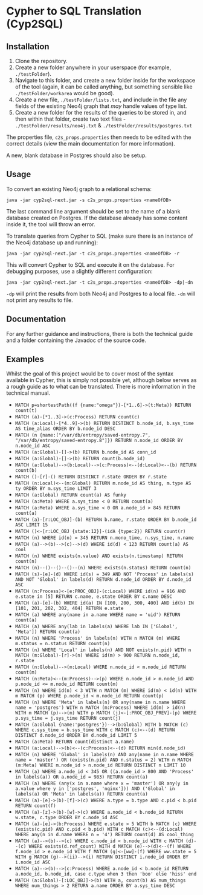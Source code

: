 # Cypher to SQL Translation (Cyp2SQL)

## Installation

1. Clone the repository. 
2. Create a new folder anywhere in your userspace 
(for example, `./testFolder`).
3. Navigate to this folder, and create a new folder inside for the workspace of the tool (again, it can be
called anything, but something sensible like `./testFolder/workarea` would be good).
4. Create a new file, `./testFolder/lists.txt`, and include in the file any fields of 
the existing Neo4j graph that *may* handle values of type list.
5. Create a new folder for the results of the queries to be stored in, and then within that folder, create two text files - 
`./testFolder/results/neo4j.txt` & `./testFolder/results/postgres.txt`

The properties file, `c2s_props.properties` then needs to be edited with the correct details (view the main documentation for more information).

A new, blank database in Postgres should also be setup.

## Usage
To convert an existing Neo4j graph to a relational schema:

```
java -jar cyp2sql-next.jar -s c2s_props.properties <nameOfDB>
```

The last command line argument should be set to the name of a blank database created on Postgres. 
If the database already has some content inside it, the tool will throw an error.

To translate queries from Cypher to SQL (make sure there is an instance of the Neo4j database up and running):

```
java -jar cyp2sql-next.jar -t c2s_props.properties <nameOfDB> -r
```

This will convert Cypher to SQL and execute it on the database. For debugging purposes, use a slightly different configuration:

```
java -jar cyp2sql-next.jar -t c2s_props.properties <nameOfDB> -dp|-dn
```

`-dp` will print the results from both Neo4j and Postgres to a local file. `-dn` will not print any results to file.

## Documentation
For any further guidance and instructions, there is both the technical guide and a folder containing
the Javadoc of the source code.

## Examples
Whilst the goal of this project would be to cover most of the syntax available in Cypher,
this is simply not possible yet, although below serves as a rough guide as to what
can be translated. There is more information in the technical manual.

- `MATCH p=shortestPath((f {name:"omega"})-[*1..6]->(t:Meta)) RETURN count(t)`
- `MATCH (a)-[*1..3]->(c:Process) RETURN count(c)`
- `MATCH (a:Local)-[*4..9]->(b) RETURN DISTINCT b.node_id, b.sys_time AS time_alias ORDER BY b.node_id DESC`
- `MATCH (n {name:["/var/db/entropy/saved-entropy.7", "/var/db/entropy/saved-entropy.8"]}) RETURN n.node_id ORDER BY n.node_id ASC`
- `MATCH (a:Global)-[]->(b) RETURN b.node_id AS conn_id`
- `MATCH (a:Global)-[]->(b) RETURN count(b.node_id)`
- `MATCH (a:Global)-->(b:Local)-->(c:Process)<--(d:Local)<--(b) RETURN count(b)`
- `MATCH ()-[r]-() RETURN DISTINCT r.state ORDER BY r.state`
- `MATCH (n:Local)<--(m:Global) RETURN m.node_id AS thing, m.type AS ty ORDER BY m.sys_time LIMIT 3`
- `MATCH (a:Global) RETURN count(a) AS funky`
- `MATCH (a:Meta) WHERE a.sys_time < 0 RETURN count(a)`
- `MATCH (a:Meta) WHERE a.sys_time < 0 OR a.node_id > 845 RETURN count(a)`
- `MATCH (a)-[r:LOC_OBJ]-(b) RETURN b.name, r.state ORDER BY b.node_id ASC LIMIT 15`
- `MATCH ()<-[r:LOC_OBJ {state:12}]-(idA {type:2}) RETURN count(r)`
- `MATCH (n) WHERE id(n) = 345 RETURN n.mono_time, n.sys_time, n.name`
- `MATCH (a)-->(b)-->(c)-->(d) WHERE id(d) < 123 RETURN count(a) AS cool`
- `MATCH (n) WHERE exists(n.value) AND exists(n.timestamp) RETURN count(n)`
- `MATCH (n)--()--()--()--(n) WHERE exists(n.status) RETURN count(n)`
- `MATCH (s)-[e]-(d) WHERE id(s) = 349 AND NOT 'Process' in labels(s) AND NOT 'Global' in labels(d) RETURN d.node_id ORDER BY d.node_id ASC`
- `MATCH (n:Process)<-[e:PROC_OBJ]-(c:Local) WHERE id(n) = 916 AND e.state in [5] RETURN c.name, e.state ORDER BY c.name DESC`
- `MATCH (a)-[e]-(b) WHERE id(a) IN [100, 200, 300, 400] AND id(b) IN [101, 201, 202, 302, 404] RETURN e.state`
- `MATCH (a) WHERE any(name in a.name WHERE name = 'uid') RETURN count(a)`
- `MATCH (a) WHERE any(lab in labels(a) WHERE lab IN ['Global', 'Meta']) RETURN count(a)`
- `MATCH (n) WHERE 'Process' in labels(n) WITH n MATCH (m) WHERE m.status = n.status RETURN count(n)`
- `MATCH (n) WHERE 'Local' in labels(n) AND NOT exists(n.pid) WITH n MATCH (m:Global)-[r]->(n) WHERE id(m) > 900 RETURN n.node_id, r.state`
- `MATCH (n:Global)-->(m:Local) WHERE n.node_id < m.node_id RETURN count(m)`
- `MATCH (n:Meta)<--(m:Process)-->(p) WHERE n.node_id > m.node_id AND p.node_id <= m.node_id RETURN count(m)`
- `MATCH (n) WHERE id(n) < 3 WITH n MATCH (m) WHERE id(m) < id(n) WITH m MATCH (p) WHERE p.node_id < m.node_id RETURN count(p)`
- `MATCH (n) WHERE 'Meta' in labels(n) OR any(name in n.name WHERE name = 'postgres') WITH n MATCH (m:Process) WHERE id(m) > id(n) WITH m MATCH (p)-->(m) WITH p MATCH (j)<-[:PROC_OBJ_PREV]-(p) WHERE p.sys_time = j.sys_time RETURN count(j)`
- `MATCH (a:Global {name:'postgres'})-->(b:Global) WITH b MATCH (c) WHERE c.sys_time = b.sys_time WITH c MATCH (c)<--(d) RETURN DISTINCT d.node_id ORDER BY d.node_id LIMIT 5`
- `MATCH (a:Meta) RETURN count(distinct a.name)`
- `MATCH (a:Local)-->(b)<--(c:Process)<--(d) RETURN min(d.node_id)`
- `MATCH (n) WHERE 'Global' in labels(n) AND any(name in n.name WHERE name = 'master') OR (exists(n.pid) AND n.status = 2) WITH n MATCH (m:Meta) WHERE m.node_id > n.node_id RETURN DISTINCT n LIMIT 10`
- `MATCH (a) WHERE a.node_id < 345 OR ((a.node_id > 800 AND 'Process' in labels(a)) OR a.node_id = 983) RETURN count(a)`
- `MATCH (a) WHERE (any(x in a.name where x = 'master') OR any(y in a.value where y in ['postgres', 'nginx'])) AND ('Global' in labels(a) OR 'Meta' in labels(a)) RETURN count(a)`
- `MATCH (a)-[e]->(b)-[f]->(c) WHERE a.type = b.type AND c.pid < b.pid RETURN count(f)`
- `MATCH (a)-[z]->(b)-[w]->(c) WHERE a.node_id < b.node_id RETURN w.state, c.type ORDER BY c.node_id ASC`
- `MATCH (a)-[e]->(b:Process) WHERE e.state > 5 WITH b MATCH (c) WHERE (exists(c.pid) AND c.pid < b.pid) WITH c MATCH (c)<--(d:Local) WHERE any(n in d.name WHERE n = '4') RETURN count(d) AS cool_thing`
- `MATCH (a)-->(b)-->(c) WHERE c.node_id < b.node_id WITH c MATCH (d)--(c) WHERE exists(d.ref_count) WITH d MATCH (e)-->(d)<--(f) WHERE f.node_id > e.node_id WITH f MATCH (g)<-[ww]-(f) WHERE ww.state = 5 WITH g MATCH (g)-->(ii)-->(i) RETURN DISTINCT i.node_id ORDER BY i.node_id ASC`
- `MATCH (a)-->(b)-->(c:Process) WHERE a.node_id < b.node_id RETURN a.node_id, b.node_id, case c.type when 3 then 'boo' else 'hiss' end`
- `MATCH (a:Global)-[:LOC_OBJ]->(b) WITH a, count(b) AS num_things WHERE num_things > 2 RETURN a.name ORDER BY a.sys_time DESC`